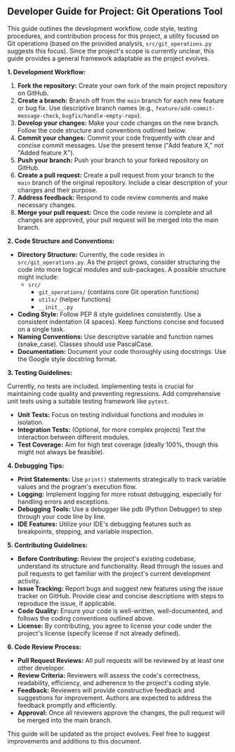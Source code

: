 ## Developer Guide for Project: Git Operations Tool

This guide outlines the development workflow, code style, testing procedures, and contribution process for this project, a utility focused on Git operations (based on the provided analysis, `src/git_operations.py` suggests this focus).  Since the project's scope is currently unclear, this guide provides a general framework adaptable as the project evolves.


**1. Development Workflow:**

1. **Fork the repository:** Create your own fork of the main project repository on GitHub.
2. **Create a branch:**  Branch off from the `main` branch for each new feature or bug fix. Use descriptive branch names (e.g., `feature/add-commit-message-check`, `bugfix/handle-empty-repo`).
3. **Develop your changes:** Make your code changes on the new branch.  Follow the code structure and conventions outlined below.
4. **Commit your changes:** Commit your code frequently with clear and concise commit messages.  Use the present tense ("Add feature X," not "Added feature X").
5. **Push your branch:** Push your branch to your forked repository on GitHub.
6. **Create a pull request:** Create a pull request from your branch to the `main` branch of the original repository.  Include a clear description of your changes and their purpose.
7. **Address feedback:** Respond to code review comments and make necessary changes.
8. **Merge your pull request:** Once the code review is complete and all changes are approved, your pull request will be merged into the main branch.

**2. Code Structure and Conventions:**

* **Directory Structure:** Currently, the code resides in `src/git_operations.py`.  As the project grows, consider structuring the code into more logical modules and sub-packages.  A possible structure might include:
    * `src/`
        * `git_operations/` (contains core Git operation functions)
        * `utils/` (helper functions)
        * `__init__.py`
* **Coding Style:**  Follow PEP 8 style guidelines consistently.  Use a consistent indentation (4 spaces).  Keep functions concise and focused on a single task.
* **Naming Conventions:**  Use descriptive variable and function names (snake_case).  Classes should use PascalCase.
* **Documentation:** Document your code thoroughly using docstrings.  Use the Google style docstring format.


**3. Testing Guidelines:**

Currently, no tests are included.  Implementing tests is crucial for maintaining code quality and preventing regressions.  Add comprehensive unit tests using a suitable testing framework like `pytest`.

* **Unit Tests:**  Focus on testing individual functions and modules in isolation.
* **Integration Tests:** (Optional, for more complex projects) Test the interaction between different modules.
* **Test Coverage:** Aim for high test coverage (ideally 100%, though this might not always be feasible).


**4. Debugging Tips:**

* **Print Statements:** Use `print()` statements strategically to track variable values and the program's execution flow.
* **Logging:** Implement logging for more robust debugging, especially for handling errors and exceptions.
* **Debugging Tools:** Use a debugger like pdb (Python Debugger) to step through your code line by line.
* **IDE Features:** Utilize your IDE's debugging features such as breakpoints, stepping, and variable inspection.


**5. Contributing Guidelines:**

* **Before Contributing:** Review the project's existing codebase, understand its structure and functionality.  Read through the issues and pull requests to get familiar with the project's current development activity.
* **Issue Tracking:** Report bugs and suggest new features using the issue tracker on GitHub. Provide clear and concise descriptions with steps to reproduce the issue, if applicable.
* **Code Quality:** Ensure your code is well-written, well-documented, and follows the coding conventions outlined above.
* **License:** By contributing, you agree to license your code under the project's license (specify license if not already defined).


**6. Code Review Process:**

* **Pull Request Reviews:** All pull requests will be reviewed by at least one other developer.
* **Review Criteria:** Reviewers will assess the code's correctness, readability, efficiency, and adherence to the project's coding style.
* **Feedback:** Reviewers will provide constructive feedback and suggestions for improvement.  Authors are expected to address the feedback promptly and efficiently.
* **Approval:** Once all reviewers approve the changes, the pull request will be merged into the main branch.


This guide will be updated as the project evolves.  Feel free to suggest improvements and additions to this document.
